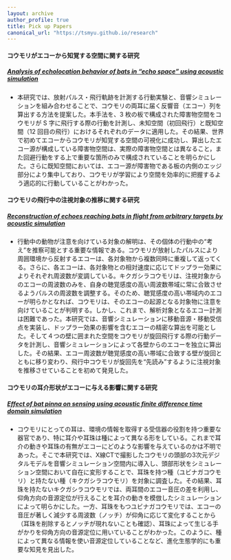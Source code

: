 ```yaml
---
layout: archive
author_profile: true
title: Pick up Papers
canonical_url: "https://tsmyu.github.io/research"
---
```

#### コウモリがエコーから知覚する空間に関する研究
##### [Analysis of echolocation behavior of bats in “echo space” using acoustic simulation](https://bmcbiol.biomedcentral.com/articles/10.1186/s12915-022-01253-y)
- 本研究では、放射パルス・飛行軌跡を計測する行動実験と、音響シミュレーションを組み合わせることで、コウモリの両耳に届く反響音（エコー）列を算出する方法を提案した。本手法を、3 枚の板で構成された障害物空間をコウモリが S 字に飛行する際の行動を計測し、未知空間（初回飛行）と既知空間（12 回目の飛行）におけるそれぞれのデータに適用した。その結果、世界で初めてエコーからコウモリが知覚する空間の可視化に成功し、算出したエコー源が構成している障害物空間は、実際の障害物空間とは異なること，また回避行動をする上で重要な箇所のみで構成されていることを明らかにした。さらに既知空間においては、エコー源が障害物である板の内側のエッジ部分により集中しており、コウモリが学習により空間を効率的に把握するよう適応的に行動していることがわかった。
#### コウモリの飛行中の注視対象の推移に関する研究
##### [Reconstruction of echoes reaching bats in flight from arbitrary targets by acoustic simulation](https://asa.scitation.org/doi/full/10.1121/10.0009916)
- 行動中の動物が注意を向けている対象の解明は、その個体の行動中の“考え”を推察可能とする重要な情報である。コウモリが放射したパルスにより周囲環境から反射するエコーは、各対象物から複数同時に重複して返ってくる。さらに、各エコーは、各対象物との相対速度に応じてドップラー効果によりそれぞれ周波数が変調している。キクガシラコウモリは、注視対象からのエコーの周波数のみを、自身の聴覚感度の高い周波数帯域に常に合致させるようパルスの周波数を調整する。そのため、聴覚感度の高い帯域内のエコーが明らかとなれば、コウモリは、そのエコーの起源となる対象物に注意を向けていることが判明する。しかし、これまで、解析対象となるエコー計測は困難であった。本研究では、音響シミュレーションに移動音源・移動受信点を実装し、ドップラー効果の影響を含むエコーの精密な算出を可能とした。そして４つの壁に囲まれた空間をコウモリが旋回飛行する際の行動データを計測し、音響シミュレーションによって各壁からのエコーを独立に算出した。その結果、エコー周波数が聴覚感度の高い帯域に合致する壁が旋回とともに移り変わり、飛行中コウモリが旋回先を“先読み”するように注視対象を推移させていることを初めて発見した。
#### コウモリの耳介形状がエコーに与える影響に関する研究
##### [Effect of bat pinna on sensing using acoustic finite difference time domain simulation](https://asa.scitation.org/doi/full/10.1121/10.0011737)
- コウモリにとっての耳は、環境の情報を取得する受信器の役割を持つ重要な器官であり、特に耳介や耳珠は種によって異なる形をしている。これまで耳介の動きや耳珠の有無がエコーにどのような影響を与えているのかは不明であった。そこで本研究では、X線CTで撮影したコウモリの頭部の3次元デジタルモデルを音響シミュレーション空間内に導入し、頭部形状をシミュレーション空間において自在に変形することで、耳珠を持つ種（ユビナガコウモリ）と持たない種（キクガシラコウモリ）を対象に調査した。その結果、耳珠を持たないキクガシラコウモリでは、両耳間のエコー音圧の差を利用し、仰角方向の音源定位が行えることを耳介の動きを模倣したシミュレーションによって明らかにした。一方、耳珠をもつユビナガコウモリでは、エコーの音圧が著しく減少する周波数（ノッチ）が仰角に応じて変化することから（耳珠を削除するとノッチが現れないことも確認）、耳珠によって生じる手がかりを仰角方向の音源定位に用いていることがわかった。このように、種によって異なる情報を使い音源定位していることなど、進化生態学的にも重要な知見を見出した。

